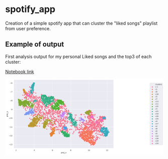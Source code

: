 # spotify_app
Creation of a simple spotify app that can cluster the "liked songs" playlist from user preference.

## Example of output

First analysis output for my personal Liked songs and the top3 of each cluster:

[Notebook link](https://nbviewer.jupyter.org/github/sqrx-mckl/spotify_app/blob/master/4_eda_umap_clustering.ipynb#My-most-popular-songs-in-a-2D-plot)

![All songs in a 2D plot](img/umap_2D_likedsong.svg?raw=true "UMAP")